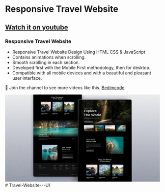 # Responsive Travel Website
## [Watch it on youtube](https://youtu.be/cgV2tN8gxCg)
### Responsive Travel Website

- Responsive Travel Website Design Using HTML CSS & JavaScript
- Contains animations when scrolling.
- Smooth scrolling in each section.
- Developed first with the Mobile First methodology, then for desktop.
- Compatible with all mobile devices and with a beautiful and pleasant user interface.

💙 Join the channel to see more videos like this. [Bedimcode](https://www.youtube.com/@Bedimcode)

![preview img](/preview.png)
#   T r a v e l - W e b s i t e - - - U I 
 
 